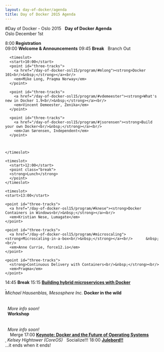 ```yaml
---
layout: day-of-docker/agenda
title: Day of Docker 2015 Agenda
---
```

#Day of Docker - Oslo 2015
<agenda>
  <timeslot>
    <start>&nbsp;</start>
    <point class="header">
      <strong>Day of Docker Agenda</strong><br/>
      Oslo December 1st
    </point>
  </timeslot>

  <timeslot>
    <start>8:00</start>
    <point><strong>Registration</strong><br/></point>
  </timeslot>

  <timeslot>
    <start>09:00</start>
    <point><strong>Welcome &amp; Announcements</strong></point>
  </timeslot>

  <timeslot>
    <start>09:45</start>
    <point class="break">
    <strong>Break</strong>
    </point>
  </timeslot>

  <timeslot>
    <start>&nbsp;</start>
    <point class="header">
      Branch Out
    </point>
  </timeslot>

      <timeslot>
      <start>10:00</start>
      <point id="three-tracks">
        <a href="/day-of-docker-osl15/program/#mlong"><strong>Docker 101<br/>&nbsp;</strong></a><br/>
        <em>Mike Long, Praqma Norway</em>
      </point>

      <point id="three-tracks">
        <a href="/day-of-docker-osl15/program/#vdemeester"><strong>What's new in Docker 1.9<br/>&nbsp;</strong></a><br/>
        <em>Vincent Demeester, Zenika</em>
      </point>

      <point id="three-tracks">
        <a href="/day-of-docker-osl15/program/#jsorensen"><strong>Build your own Docker<br/>&nbsp;</strong></a><br/>
        <em>Jan Sørensen, Independent</em>
      </point>



    </timeslot>

    <timeslot>
      <start>12:00</start>
      <point class="break">
      <strong>Lunch</strong>
      </point>
    </timeslot>

    <timeslot>
    <start>13:00</start>

    <point id="three-tracks">
      <a href="/day-of-docker-osl15/program/#knese"><strong>Docker Containers in Windows<br/>&nbsp;</strong></a><br/>
      <em>Kristian Nese, Lumagate</em>
    </point>

    <point id="three-tracks">
      <a href="/day-of-docker-osl15/program/#microscaling"><strong>Microscaling-in-a-box<br/>&nbsp;</strong></a><br/>      &nbsp;<br/>
      <em>Anne Currie, force12.io</em>
    </point>

    <point id="three-tracks">
      <strong>Continuous Delivery with Containers<br/>&nbsp;</strong><br/>
      <em>Praqma</em>
    </point>

  </timeslot>

  <timeslot>
    <start>14:45</start>
    <point class="break">
    <strong>Break</strong>
    </point>
  </timeslot>


  <timeslot>
  <start>15:15</start>

  <point id="three-tracks">
    <a href="/day-of-docker-osl15/program/#microservices">
    <strong>Building hybrid microservices with Docker<br/>&nbsp;</strong></a><br/>
    <em>Michael Hausenblas, Mesosphere Inc.</em>
  </point>

  <point id="three-tracks">
    <strong>Docker in the wild<br/>&nbsp;</strong><br/>
    <br/>&nbsp;
    <em>More info soon!</em>
    <br/>&nbsp;
  </point>

  <point id="three-tracks">
    <strong>Workshop<br/>&nbsp;</strong><br/>
    <br/>&nbsp;
    <em>More info soon!</em>
    <br/>&nbsp;
  </point>

</timeslot>

<timeslot>
  <start>&nbsp;</start>
  <point class="header">
    Merge
  </point>
</timeslot>

  <timeslot>
    <start>17:00</start>
    <point>
      <a href="/day-of-docker-osl15/program/#khightower"><strong>Keynote: Docker and the Future of Operating Systems<br/>&nbsp;</strong></a>
      <em>Kelsey Hightower (CoreOS)</em>
    </point>
  </timeslot>

  <timeslot>
    <start>&nbsp;</start>
    <point class="header">
      Socialize!!!
    </point>
  </timeslot>

  <timeslot>
    <start>18:00</start>
    <point>
      <a href="/day-of-docker-osl15/program/#julebord"><strong>Julebord!!</strong></a><br/>
...it ends when it ends!
    </point>
  </timeslot>
